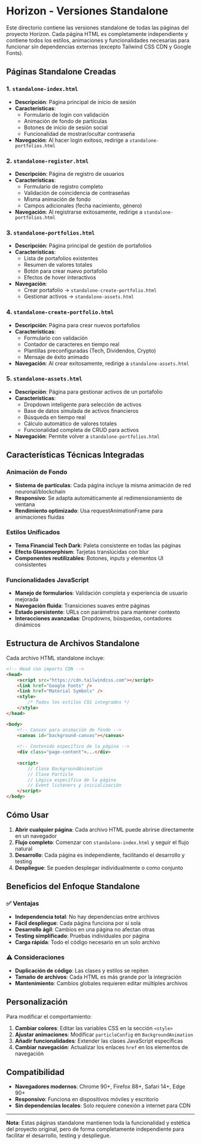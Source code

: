# Horizon - Versiones Standalone

Este directorio contiene las versiones standalone de todas las páginas del proyecto Horizon. Cada página HTML es completamente independiente y contiene todos los estilos, animaciones y funcionalidades necesarias para funcionar sin dependencias externas (excepto Tailwind CSS CDN y Google Fonts).

## Páginas Standalone Creadas

### 1. `standalone-index.html`
- **Descripción**: Página principal de inicio de sesión
- **Características**: 
  - Formulario de login con validación
  - Animación de fondo de partículas
  - Botones de inicio de sesión social
  - Funcionalidad de mostrar/ocultar contraseña
- **Navegación**: Al hacer login exitoso, redirige a `standalone-portfolios.html`

### 2. `standalone-register.html`
- **Descripción**: Página de registro de usuarios
- **Características**:
  - Formulario de registro completo
  - Validación de coincidencia de contraseñas
  - Misma animación de fondo
  - Campos adicionales (fecha nacimiento, género)
- **Navegación**: Al registrarse exitosamente, redirige a `standalone-portfolios.html`

### 3. `standalone-portfolios.html`
- **Descripción**: Página principal de gestión de portafolios
- **Características**:
  - Lista de portafolios existentes
  - Resumen de valores totales
  - Botón para crear nuevo portafolio
  - Efectos de hover interactivos
- **Navegación**: 
  - Crear portafolio → `standalone-create-portfolio.html`
  - Gestionar activos → `standalone-assets.html`

### 4. `standalone-create-portfolio.html`
- **Descripción**: Página para crear nuevos portafolios
- **Características**:
  - Formulario con validación
  - Contador de caracteres en tiempo real
  - Plantillas preconfiguradas (Tech, Dividendos, Crypto)
  - Mensaje de éxito animado
- **Navegación**: Al crear exitosamente, redirige a `standalone-assets.html`

### 5. `standalone-assets.html`
- **Descripción**: Página para gestionar activos de un portafolio
- **Características**:
  - Dropdown inteligente para selección de activos
  - Base de datos simulada de activos financieros
  - Búsqueda en tiempo real
  - Cálculo automático de valores totales
  - Funcionalidad completa de CRUD para activos
- **Navegación**: Permite volver a `standalone-portfolios.html`

## Características Técnicas Integradas

### Animación de Fondo
- **Sistema de partículas**: Cada página incluye la misma animación de red neuronal/blockchain
- **Responsivo**: Se adapta automáticamente al redimensionamiento de ventana
- **Rendimiento optimizado**: Usa requestAnimationFrame para animaciones fluidas

### Estilos Unificados
- **Tema Financial Tech Dark**: Paleta consistente en todas las páginas
- **Efecto Glassmorphism**: Tarjetas translúcidas con blur
- **Componentes reutilizables**: Botones, inputs y elementos UI consistentes

### Funcionalidades JavaScript
- **Manejo de formularios**: Validación completa y experiencia de usuario mejorada
- **Navegación fluida**: Transiciones suaves entre páginas
- **Estado persistente**: URLs con parámetros para mantener contexto
- **Interacciones avanzadas**: Dropdowns, búsquedas, contadores dinámicos

## Estructura de Archivos Standalone

Cada archivo HTML standalone incluye:

```html
<!-- Head con imports CDN -->
<head>
    <script src="https://cdn.tailwindcss.com"></script>
    <link href="Google Fonts" />
    <link href="Material Symbols" />
    <style>
        /* Todos los estilos CSS integrados */
    </style>
</head>

<body>
    <!-- Canvas para animación de fondo -->
    <canvas id="background-canvas"></canvas>
    
    <!-- Contenido específico de la página -->
    <div class="page-content">...</div>
    
    <script>
        // Clase BackgroundAnimation
        // Clase Particle
        // Lógica específica de la página
        // Event listeners y inicialización
    </script>
</body>
```

## Cómo Usar

1. **Abrir cualquier página**: Cada archivo HTML puede abrirse directamente en un navegador
2. **Flujo completo**: Comenzar con `standalone-index.html` y seguir el flujo natural
3. **Desarrollo**: Cada página es independiente, facilitando el desarrollo y testing
4. **Despliegue**: Se pueden desplegar individualmente o como conjunto

## Beneficios del Enfoque Standalone

### ✅ Ventajas
- **Independencia total**: No hay dependencias entre archivos
- **Fácil despliegue**: Cada página funciona por sí sola
- **Desarrollo ágil**: Cambios en una página no afectan otras
- **Testing simplificado**: Pruebas individuales por página
- **Carga rápida**: Todo el código necesario en un solo archivo

### ⚠️ Consideraciones
- **Duplicación de código**: Las clases y estilos se repiten
- **Tamaño de archivos**: Cada HTML es más grande por la integración
- **Mantenimiento**: Cambios globales requieren editar múltiples archivos

## Personalización

Para modificar el comportamiento:

1. **Cambiar colores**: Editar las variables CSS en la sección `<style>`
2. **Ajustar animaciones**: Modificar `particleConfig` en `BackgroundAnimation`
3. **Añadir funcionalidades**: Extender las clases JavaScript específicas
4. **Cambiar navegación**: Actualizar los enlaces `href` en los elementos de navegación

## Compatibilidad

- **Navegadores modernos**: Chrome 90+, Firefox 88+, Safari 14+, Edge 90+
- **Responsivo**: Funciona en dispositivos móviles y escritorio
- **Sin dependencias locales**: Solo requiere conexión a internet para CDN

---

**Nota**: Estas páginas standalone mantienen toda la funcionalidad y estética del proyecto original, pero de forma completamente independiente para facilitar el desarrollo, testing y despliegue.
